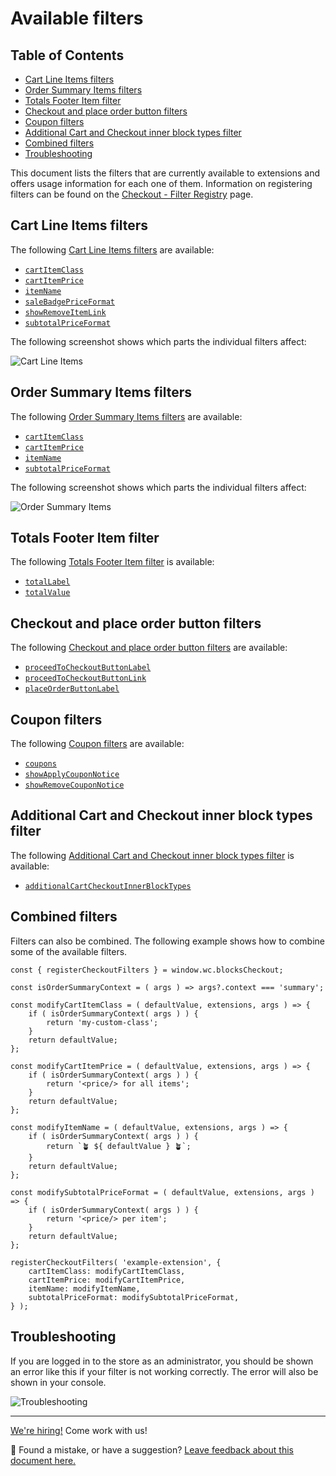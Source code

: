 # Available filters <!-- omit in toc -->

## Table of Contents <!-- omit in toc -->

-   [Cart Line Items filters](#cart-line-items-filters)
-   [Order Summary Items filters](#order-summary-items-filters)
-   [Totals Footer Item filter](#totals-footer-item-filter)
-   [Checkout and place order button filters](#checkout-and-place-order-button-filters)
-   [Coupon filters](#coupon-filters)
-   [Additional Cart and Checkout inner block types filter](#additional-cart-and-checkout-inner-block-types-filter)
-   [Combined filters](#combined-filters)
-   [Troubleshooting](#troubleshooting)

This document lists the filters that are currently available to extensions and offers usage information for each one of them. Information on registering filters can be found on the [Checkout - Filter Registry](../../../../packages/checkout/filter-registry/README.md) page.

## Cart Line Items filters

The following [Cart Line Items filters](./available-filters/cart-line-items.md) are available:

-   [`cartItemClass`](./available-filters/cart-line-items.md#cartitemclass)
-   [`cartItemPrice`](./available-filters/cart-line-items.md#cartitemprice)
-   [`itemName`](./available-filters/cart-line-items.md#itemname)
-   [`saleBadgePriceFormat`](./available-filters/cart-line-items.md#salebadgepriceformat)
-   [`showRemoveItemLink`](./available-filters/cart-line-items.md#showremoveitemlink)
-   [`subtotalPriceFormat`](./available-filters/cart-line-items.md#subtotalpriceformat)

The following screenshot shows which parts the individual filters affect:

![Cart Line Items](https://woocommerce.com/wp-content/uploads/2023/10/Screenshot-2023-10-26-at-13.12.33.png)

## Order Summary Items filters

The following [Order Summary Items filters](./available-filters/order-summary-items.md) are available:

-   [`cartItemClass`](./available-filters/order-summary-items.md#cartitemclass)
-   [`cartItemPrice`](./available-filters/order-summary-items.md#cartitemprice)
-   [`itemName`](./available-filters/order-summary-items.md#itemname)
-   [`subtotalPriceFormat`](./available-filters/order-summary-items.md#subtotalpriceformat)

The following screenshot shows which parts the individual filters affect:

![Order Summary Items](https://woocommerce.com/wp-content/uploads/2023/10/Screenshot-2023-10-26-at-16.29.45.png)

## Totals Footer Item filter

The following [Totals Footer Item filter](./available-filters/totals-footer-item.md) is available:

-   [`totalLabel`](./available-filters/totals-footer-item.md#totallabel)
-   [`totalValue`](./available-filters/totals-footer-item.md#totalvalue)

## Checkout and place order button filters

The following [Checkout and place order button filters](./available-filters/checkout-and-place-order-button.md) are available:

-   [`proceedToCheckoutButtonLabel`](./available-filters/checkout-and-place-order-button.md#proceedtocheckoutbuttonlabel)
-   [`proceedToCheckoutButtonLink`](./available-filters/checkout-and-place-order-button.md#proceedtocheckoutbuttonlink)
-   [`placeOrderButtonLabel`](./available-filters/checkout-and-place-order-button.md#placeorderbuttonlabel)

## Coupon filters

The following [Coupon filters](./available-filters/coupons.md) are available:

-   [`coupons`](./available-filters/coupons.md#coupons-1)
-   [`showApplyCouponNotice`](./available-filters/coupons.md#showapplycouponnotice)
-   [`showRemoveCouponNotice`](./available-filters/coupons.md#showremovecouponnotice)

## Additional Cart and Checkout inner block types filter

The following [Additional Cart and Checkout inner block types filter](./available-filters/additional-cart-checkout-inner-block-types.md) is available:

-   [`additionalCartCheckoutInnerBlockTypes`](./available-filters/additional-cart-checkout-inner-block-types.md#additionalcartcheckoutinnerblocktypes)

## Combined filters

Filters can also be combined. The following example shows how to combine some of the available filters.

```tsx
const { registerCheckoutFilters } = window.wc.blocksCheckout;

const isOrderSummaryContext = ( args ) => args?.context === 'summary';

const modifyCartItemClass = ( defaultValue, extensions, args ) => {
	if ( isOrderSummaryContext( args ) ) {
		return 'my-custom-class';
	}
	return defaultValue;
};

const modifyCartItemPrice = ( defaultValue, extensions, args ) => {
	if ( isOrderSummaryContext( args ) ) {
		return '<price/> for all items';
	}
	return defaultValue;
};

const modifyItemName = ( defaultValue, extensions, args ) => {
	if ( isOrderSummaryContext( args ) ) {
		return `🪴 ${ defaultValue } 🪴`;
	}
	return defaultValue;
};

const modifySubtotalPriceFormat = ( defaultValue, extensions, args ) => {
	if ( isOrderSummaryContext( args ) ) {
		return '<price/> per item';
	}
	return defaultValue;
};

registerCheckoutFilters( 'example-extension', {
	cartItemClass: modifyCartItemClass,
	cartItemPrice: modifyCartItemPrice,
	itemName: modifyItemName,
	subtotalPriceFormat: modifySubtotalPriceFormat,
} );
```

## Troubleshooting

If you are logged in to the store as an administrator, you should be shown an error like this if your filter is not
working correctly. The error will also be shown in your console.

![Troubleshooting](https://woocommerce.com/wp-content/uploads/2023/10/Screenshot-2023-10-30-at-10.52.53.png)

<!-- FEEDBACK -->

---

[We're hiring!](https://woocommerce.com/careers/) Come work with us!

🐞 Found a mistake, or have a suggestion? [Leave feedback about this document here.](https://github.com/woocommerce/woocommerce-blocks/issues/new?assignees=&labels=type%3A+documentation&template=--doc-feedback.md&title=Feedback%20on%20./docs/third-party-developers/extensibility/checkout-block/available-filters.md)

<!-- /FEEDBACK -->
